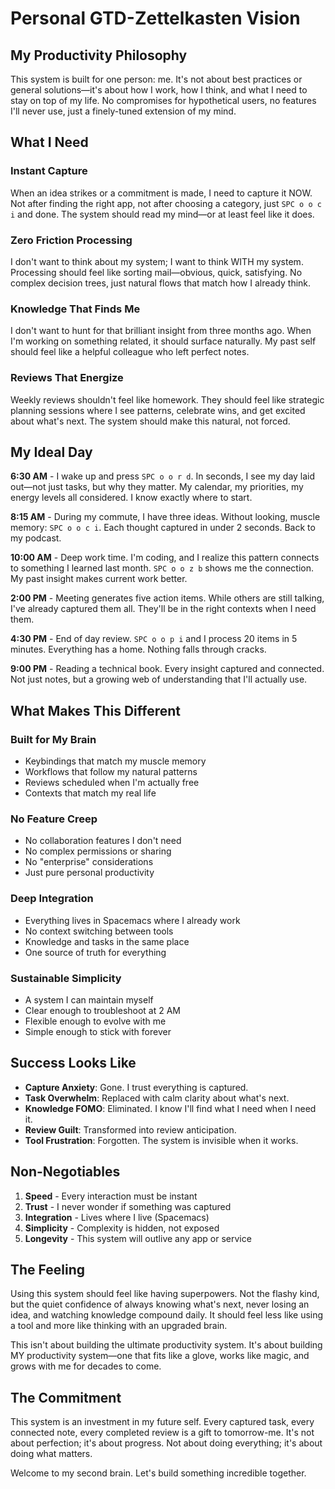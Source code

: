 # Personal GTD-Zettelkasten Vision

## My Productivity Philosophy

This system is built for one person: me. It's not about best practices or general solutions—it's about how I work, how I think, and what I need to stay on top of my life. No compromises for hypothetical users, no features I'll never use, just a finely-tuned extension of my mind.

## What I Need

### Instant Capture
When an idea strikes or a commitment is made, I need to capture it NOW. Not after finding the right app, not after choosing a category, just `SPC o o c i` and done. The system should read my mind—or at least feel like it does.

### Zero Friction Processing  
I don't want to think about my system; I want to think WITH my system. Processing should feel like sorting mail—obvious, quick, satisfying. No complex decision trees, just natural flows that match how I already think.

### Knowledge That Finds Me
I don't want to hunt for that brilliant insight from three months ago. When I'm working on something related, it should surface naturally. My past self should feel like a helpful colleague who left perfect notes.

### Reviews That Energize
Weekly reviews shouldn't feel like homework. They should feel like strategic planning sessions where I see patterns, celebrate wins, and get excited about what's next. The system should make this natural, not forced.

## My Ideal Day

**6:30 AM** - I wake up and press `SPC o o r d`. In seconds, I see my day laid out—not just tasks, but why they matter. My calendar, my priorities, my energy levels all considered. I know exactly where to start.

**8:15 AM** - During my commute, I have three ideas. Without looking, muscle memory: `SPC o o c i`. Each thought captured in under 2 seconds. Back to my podcast.

**10:00 AM** - Deep work time. I'm coding, and I realize this pattern connects to something I learned last month. `SPC o o z b` shows me the connection. My past insight makes current work better.

**2:00 PM** - Meeting generates five action items. While others are still talking, I've already captured them all. They'll be in the right contexts when I need them.

**4:30 PM** - End of day review. `SPC o o p i` and I process 20 items in 5 minutes. Everything has a home. Nothing falls through cracks.

**9:00 PM** - Reading a technical book. Every insight captured and connected. Not just notes, but a growing web of understanding that I'll actually use.

## What Makes This Different

### Built for My Brain
- Keybindings that match my muscle memory
- Workflows that follow my natural patterns  
- Reviews scheduled when I'm actually free
- Contexts that match my real life

### No Feature Creep
- No collaboration features I don't need
- No complex permissions or sharing
- No "enterprise" considerations
- Just pure personal productivity

### Deep Integration
- Everything lives in Spacemacs where I already work
- No context switching between tools
- Knowledge and tasks in the same place
- One source of truth for everything

### Sustainable Simplicity
- A system I can maintain myself
- Clear enough to troubleshoot at 2 AM
- Flexible enough to evolve with me
- Simple enough to stick with forever

## Success Looks Like

- **Capture Anxiety**: Gone. I trust everything is captured.
- **Task Overwhelm**: Replaced with calm clarity about what's next.
- **Knowledge FOMO**: Eliminated. I know I'll find what I need when I need it.
- **Review Guilt**: Transformed into review anticipation.
- **Tool Frustration**: Forgotten. The system is invisible when it works.

## Non-Negotiables

1. **Speed** - Every interaction must be instant
2. **Trust** - I never wonder if something was captured
3. **Integration** - Lives where I live (Spacemacs)
4. **Simplicity** - Complexity is hidden, not exposed
5. **Longevity** - This system will outlive any app or service

## The Feeling

Using this system should feel like having superpowers. Not the flashy kind, but the quiet confidence of always knowing what's next, never losing an idea, and watching knowledge compound daily. It should feel less like using a tool and more like thinking with an upgraded brain.

This isn't about building the ultimate productivity system. It's about building MY productivity system—one that fits like a glove, works like magic, and grows with me for decades to come.

## The Commitment

This system is an investment in my future self. Every captured task, every connected note, every completed review is a gift to tomorrow-me. It's not about perfection; it's about progress. Not about doing everything; it's about doing what matters.

Welcome to my second brain. Let's build something incredible together.